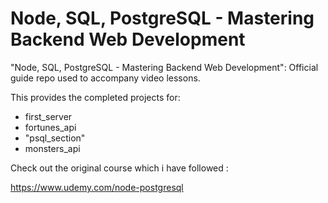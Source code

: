 # Node, SQL, PostgreSQL - Mastering Backend Web Development
"Node, SQL, PostgreSQL - Mastering Backend Web Development": Official guide repo used to accompany video lessons.

This provides the completed projects for:
- first_server
- fortunes_api
- "psql_section"
- monsters_api

Check out the original course which i have followed :
 
https://www.udemy.com/node-postgresql
